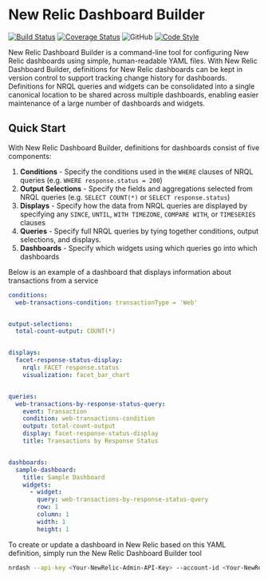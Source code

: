 # New Relic Dashboard Builder
[![Build Status](https://dev.azure.com/gregscottatkin/New%20Relic%20Dashboard%20Builder/_apis/build/status/gatkin.nrdashboards?branchName=master)](https://dev.azure.com/gregscottatkin/New%20Relic%20Dashboard%20Builder/_build/latest?definitionId=7&branchName=master)
[![Coverage Status](https://coveralls.io/repos/github/gatkin/nrdashboards/badge.svg?branch=HEAD)](https://coveralls.io/github/gatkin/nrdashboards?branch=HEAD)
![GitHub](https://img.shields.io/github/license/gatkin/nrdashboards?color=blue)
[![Code Style](https://img.shields.io/badge/codestyle-black-black)](https://img.shields.io/badge/codestyle-black-black)

New Relic Dashboard Builder is a command-line tool for configuring New Relic dashboards using simple, human-readable YAML files. With New Relic Dashboard Builder, definitions for New Relic dashboards can be kept in version control to support tracking change history for dashboards. Definitions for NRQL queries and widgets can be consolidated into a single canonical location to be shared across multiple dashboards, enabling easier maintenance of a large number of dashboards and widgets.

## Quick Start

With New Relic Dashboard Builder, definitions for dashboards consist of five components:

1. **Conditions** - Specify the conditions used in the `WHERE` clauses of NRQL queries (e.g. `WHERE response.status = 200`)
2. **Output Selections** - Specify the fields and aggregations selected from NRQL queries (e.g. `SELECT COUNT(*)` or `SELECT response.status`)
3. **Displays** - Specify how the data from NRQL queries are displayed by specifying any `SINCE`, `UNTIL`, `WITH TIMEZONE`, `COMPARE WITH`, or `TIMESERIES` clauses
4. **Queries** - Specify full NRQL queries by tying together conditions, output selections, and displays.
5. **Dashboards** - Specify which widgets using which queries go into which dashboards

Below is an example of a dashboard that displays information about transactions from a service

```yaml
conditions:
  web-transactions-condition: transactionType = 'Web'


output-selections:
  total-count-output: COUNT(*)


displays:
  facet-response-status-display:
    nrql: FACET response.status
    visualization: facet_bar_chart


queries:
  web-transactions-by-response-status-query:
    event: Transaction
    condition: web-transactions-condition
    output: total-count-output
    display: facet-response-status-display
    title: Transactions by Response Status


dashboards:
  sample-dashboard:
    title: Sample Dashboard
    widgets:
      - widget:
        query: web-transactions-by-response-status-query
        row: 1
        column: 1
        width: 1
        height: 1
```

To create or update a dashboard in New Relic based on this YAML definition, simply run the New Relic Dashboard Builder tool

```sh
nrdash --api-key <Your-NewRelic-Admin-API-Key> --account-id <Your-NewRelic-Account-Id> dashboards.yml
```